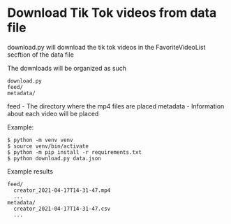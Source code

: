 # Download Tik Tok videos from data file
download.py will download the tik tok videos in the FavoriteVideoList secftion of the data file

The downloads will be organized as such

```
download.py
feed/
metadata/
```

feed - The directory where the mp4 files are placed
metadata - Information about each video will be placed

Example:
```
$ python -m venv venv
$ source venv/bin/activate
$ python -m pip install -r requirements.txt
$ python download.py data.json
```
Example results
```
feed/
  creator_2021-04-17T14-31-47.mp4
  ...
metadata/
  creator_2021-04-17T14-31-47.csv
  ...
```
